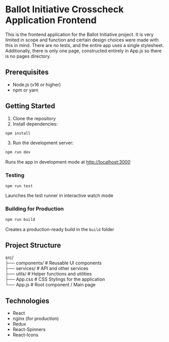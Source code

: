 # Ballot Initiative Crosscheck Application Frontend

This is the frontend application for the Ballot Initiative project. It is very limited in scope and function and certain design choices were made with this in mind. There are no tests, and the entire app uses a single stylesheet. Additionally, there is only one page, constructed entirely in App.js so there is no pages directory.

## Prerequisites

- Node.js (v16 or higher)
- npm or yarn

## Getting Started

1. Clone the repository
2. Install dependencies:

```bash
npm install
```

3. Run the development server:

```bash
npm run dev
```

Runs the app in development mode at [http://localhost:3000](http://localhost:3000)

### Testing

```bash
npm run test
```
Launches the test runner in interactive watch mode

### Building for Production

```bash
npm run build
```

Creates a production-ready build in the `build` folder

## Project Structure

src/  
├── components/ # Reusable UI components  
├── services/ # API and other services  
├── utils/ # Helper functions and utilities  
├── App.css # CSS Stylings for the application  
└── App.js # Root component / Main page  

## Technologies

- React
- nginx (for production)
- Redux
- React-Spinners
- React-Icons
